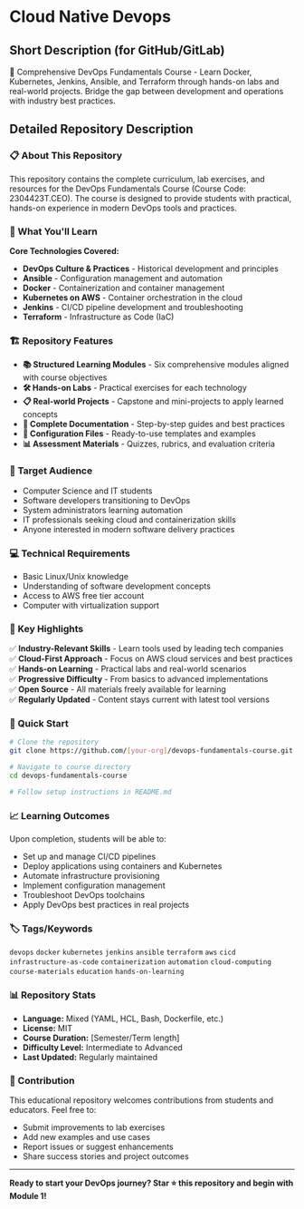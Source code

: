 # Cloud Native Devops

## Short Description (for GitHub/GitLab)
🚀 Comprehensive DevOps Fundamentals Course - Learn Docker, Kubernetes, Jenkins, Ansible, and Terraform through hands-on labs and real-world projects. Bridge the gap between development and operations with industry best practices.

## Detailed Repository Description

### 📋 About This Repository

This repository contains the complete curriculum, lab exercises, and resources for the DevOps Fundamentals Course (Course Code: 2304423T.CEO). The course is designed to provide students with practical, hands-on experience in modern DevOps tools and practices.

### 🎯 What You'll Learn

**Core Technologies Covered:**
- **DevOps Culture & Practices** - Historical development and principles
- **Ansible** - Configuration management and automation
- **Docker** - Containerization and container management
- **Kubernetes on AWS** - Container orchestration in the cloud
- **Jenkins** - CI/CD pipeline development and troubleshooting
- **Terraform** - Infrastructure as Code (IaC)

### 🏗️ Repository Features

- **📚 Structured Learning Modules** - Six comprehensive modules aligned with course objectives
- **🛠️ Hands-on Labs** - Practical exercises for each technology
- **📋 Real-world Projects** - Capstone and mini-projects to apply learned concepts
- **📖 Complete Documentation** - Step-by-step guides and best practices
- **🔧 Configuration Files** - Ready-to-use templates and examples
- **📊 Assessment Materials** - Quizzes, rubrics, and evaluation criteria

### 🎯 Target Audience

- Computer Science and IT students
- Software developers transitioning to DevOps
- System administrators learning automation
- IT professionals seeking cloud and containerization skills
- Anyone interested in modern software delivery practices

### 💻 Technical Requirements

- Basic Linux/Unix knowledge
- Understanding of software development concepts
- Access to AWS free tier account
- Computer with virtualization support

### 🌟 Key Highlights

✅ **Industry-Relevant Skills** - Learn tools used by leading tech companies  
✅ **Cloud-First Approach** - Focus on AWS cloud services and best practices  
✅ **Hands-on Learning** - Practical labs and real-world scenarios  
✅ **Progressive Difficulty** - From basics to advanced implementations  
✅ **Open Source** - All materials freely available for learning  
✅ **Regularly Updated** - Content stays current with latest tool versions  

### 🚀 Quick Start

```bash
# Clone the repository
git clone https://github.com/[your-org]/devops-fundamentals-course.git

# Navigate to course directory
cd devops-fundamentals-course

# Follow setup instructions in README.md
```

### 📈 Learning Outcomes

Upon completion, students will be able to:
- Set up and manage CI/CD pipelines
- Deploy applications using containers and Kubernetes
- Automate infrastructure provisioning
- Implement configuration management
- Troubleshoot DevOps toolchains
- Apply DevOps best practices in real projects

### 🏷️ Tags/Keywords

`devops` `docker` `kubernetes` `jenkins` `ansible` `terraform` `aws` `cicd` `infrastructure-as-code` `containerization` `automation` `cloud-computing` `course-materials` `education` `hands-on-learning`

### 📊 Repository Stats

- **Language:** Mixed (YAML, HCL, Bash, Dockerfile, etc.)
- **License:** MIT
- **Course Duration:** [Semester/Term length]
- **Difficulty Level:** Intermediate to Advanced
- **Last Updated:** Regularly maintained

### 🤝 Contribution

This educational repository welcomes contributions from students and educators. Feel free to:
- Submit improvements to lab exercises
- Add new examples and use cases
- Report issues or suggest enhancements
- Share success stories and project outcomes

---

**Ready to start your DevOps journey? Star ⭐ this repository and begin with Module 1!**
